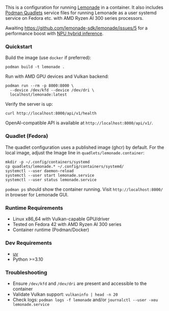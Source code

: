 This is a configuration for running [Lemonade](https://www.amd.com/en/developer/resources/technical-articles/unlocking-a-wave-of-llm-apps-on-ryzen-ai-through-lemonade-server.html) in a container. It also includes [Podman Quadlets](https://www.redhat.com/en/blog/quadlet-podman) service files for running Lemonade as a user systemd service on Fedora etc. with AMD Ryzen AI 300 series processors.

Awaiting https://github.com/lemonade-sdk/lemonade/issues/5 for a performance boost with [NPU hybrid inference](https://lemonade-server.ai/docs/faq/#1-does-hybrid-inference-with-the-npu-only-work-on-windows).

### Quickstart

Build the image (use `docker` if preferred):

```
podman build -t lemonade .
```

Run with AMD GPU devices and Vulkan backend:

```
podman run --rm -p 8000:8000 \
  --device /dev/kfd --device /dev/dri \
  localhost/lemonade:latest
```

Verify the server is up:

```
curl http://localhost:8000/api/v1/health
```

OpenAI-compatible API is available at `http://localhost:8000/api/v1/`.

### Quadlet (Fedora)

The quadlet configuration uses a published image (ghcr) by default.
For the local image, adjust the Image line in `quadlets/lemonade.container`:

```
mkdir -p ~/.config/containers/systemd
cp quadlets/lemonade.* ~/.config/containers/systemd/
systemctl --user daemon-reload
systemctl --user start lemonade.service
systemctl --user status lemonade.service
```

`podman ps` should show the container running. Visit `http://localhost:8000/` in browser for Lemonade GUI.

### Runtime Requirements

- Linux x86_64 with Vulkan-capable GPU/driver
- Tested on Fedora 42 with AMD Ryzen AI 300 series
- Container runtime (Podman/Docker)

### Dev Requirements

- [uv](https://docs.astral.sh/uv/)
- Python >=3.10

### Troubleshooting

- Ensure `/dev/kfd` and `/dev/dri` are present and accessible to the container
- Validate Vulkan support: `vulkaninfo | head -n 20`
- Check logs: `podman logs -f lemonade` and/or `journalctl --user -xeu lemonade.service`
